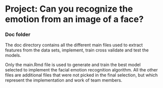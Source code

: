 # Project: Can you recognize the emotion from an image of a face?

### Doc folder

The doc directory contains all the different main files used to extract features from the data sets, implement, train cross validate and test the models. 

Only the main.Rmd file is used to generate and train the best model selected to implement the facial emotion recognition algorithm. All the other files are additional files that were not picked in the final selection, but which represent the implementation and work of team members.
